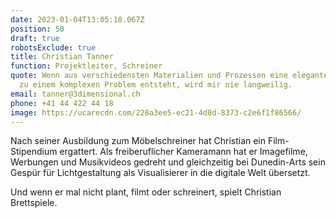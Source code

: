 ```yaml
---
date: 2023-01-04T13:05:18.067Z
position: 50
draft: true
robotsExclude: true
title: Christian Tanner
function: Projektleiter, Schreiner
quote: Wenn aus verschiedensten Materialien und Prozessen eine elegante Lösung
  zu einem komplexen Problem entsteht, wird mir nie langweilig.
email: tanner@3dimensional.ch
phone: +41 44 422 44 18
image: https://ucarecdn.com/228a3ee5-ec21-4d8d-8373-c2e6f1f86566/
---
```

Nach seiner Ausbildung zum Möbelschreiner hat Christian ein Film-Stipendium ergattert. Als freiberuflicher Kameramann hat er Imagefilme, Werbungen und Musikvideos gedreht und gleichzeitig bei Dunedin-Arts sein Gespür für Lichtgestaltung als Visualisierer in die digitale Welt übersetzt.  

Und wenn er mal nicht plant, filmt oder schreinert, spielt Christian Brettspiele.